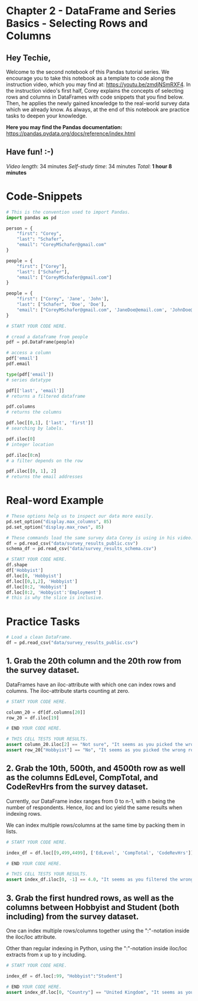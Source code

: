 # Chapter 2 - DataFrame and Series Basics - Selecting Rows and Columns  
## Hey Techie,

Welcome to the second notebook of this Pandas tutorial series. We encourage you to take this notebook as a template to code along the instruction video, which you may find at: https://youtu.be/zmdjNSmRXF4. In the instruction video's first half, Corey explains the concepts of selecting rows and columns in DataFrames with code snippets that you find below. Then, he applies the newly gained knowledge to the real-world survey data which we already know. As always, at the end of this notebook are practice tasks to deepen your knowledge.

**Here you may find the Pandas documentation:** https://pandas.pydata.org/docs/reference/index.html

## Have fun! :-)

*Video length*: 34 minutes
*Self-study time*: 34 minutes
*Total*: **1 hour 8 minutes**

# Code-Snippets

```python
# This is the convention used to import Pandas.
import pandas as pd
```

```python
person = {
    "first": "Corey", 
    "last": "Schafer", 
    "email": "CoreyMSchafer@gmail.com"
}
```

```python
people = {
    "first": ["Corey"], 
    "last": ["Schafer"], 
    "email": ["CoreyMSchafer@gmail.com"]
}
```

```python
people = {
    "first": ["Corey", 'Jane', 'John'], 
    "last": ["Schafer", 'Doe', 'Doe'], 
    "email": ["CoreyMSchafer@gmail.com", 'JaneDoe@email.com', 'JohnDoe@email.com']
}
```

```python
# START YOUR CODE HERE.

# cread a dataframe from people
pdf = pd.DataFrame(people)

# access a column
pdf['email']
pdf.email

type(pdf['email'])
# series datatype

pdf[['last', 'email']]
# returns a filtered dataframe

pdf.columns
# returns the columns

pdf.loc[[0,1], ['last', 'first']]
# searching by labels.

pdf.iloc[0]
# integer location

pdf.iloc[0:n]
# a filter depends on the row

pdf.iloc[[0, 1], 2]
# returns the email addresses
```

# Real-word Example

```python
# These options help us to inspect our data more easily.
pd.set_option("display.max_columns", 85)
pd.set_option("display.max_rows", 85)
```

```python
# These commands load the same survey data Corey is using in his video.
df = pd.read_csv("data/survey_results_public.csv")
schema_df = pd.read_csv("data/survey_results_schema.csv")
```

```python
# START YOUR CODE HERE.
df.shape
df['Hobbyist']
df.loc[0, 'Hobbyist']
df.loc[[0,1,2], 'Hobbyist']
df.loc[0:2, 'Hobbyist']
df.loc[0:2, 'Hobbyist':'Employment']
# this is why the slice is inclusive.
```

# Practice Tasks   

```python
# Load a clean DataFrame.
df = pd.read_csv("data/survey_results_public.csv")
```

## 1. Grab the 20th column and the 20th row from the survey dataset. 

DataFrames have an iloc-attribute with which one can index rows and columns.
The iloc-attribute starts counting at zero.

```python
# START YOUR CODE HERE.

column_20 = df[df.columns[20]]
row_20 = df.iloc[19]

# END YOUR CODE HERE.

# THIS CELL TESTS YOUR RESULTS.
assert column_20.iloc[2] == "Not sure", "It seems as you picked the wrong column!"
assert row_20["Hobbyist"] == "No", "It seems as you picked the wrong row!"
```

## 2. Grab the 10th, 500th, and 4500th row as well as the columns EdLevel, CompTotal, and CodeRevHrs from the survey dataset.

Currently, our DataFrame index ranges from 0 to n-1, with n being the number of respondents. Hence, iloc and loc yield the same results when indexing rows.

We can index multiple rows/columns at the same time by packing them in lists.

```python
# START YOUR CODE HERE.

index_df = df.loc[[9,499,4499], ['EdLevel', 'CompTotal', 'CodeRevHrs']]

# END YOUR CODE HERE.

# THIS CELL TESTS YOUR RESULTS.
assert index_df.iloc[0, -1] == 4.0, "It seems as you filtered the wrong rows/columns!"
```

## 3. Grab the first hundred rows, as well as the columns between Hobbyist and Student (both including) from the survey dataset.

One can index multiple rows/columns together using the ":"-notation inside the iloc/loc attribute.

Other than regular indexing in Python, using the ":"-notation inside iloc/loc extracts from x up to y including.

```python
# START YOUR CODE HERE.

index_df = df.loc[:99, "Hobbyist":"Student"]

# END YOUR CODE HERE.
assert index_df.loc[0, "Country"] == "United Kingdom", "It seems as you filtered the wrong rows/columns!"
```

